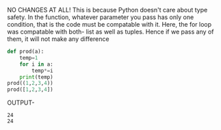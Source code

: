 NO CHANGES AT ALL! This is because Python doesn't care about type safety. 
In the function, whatever parameter you pass has only one condition, that is the code must be compatable with it.
Here, the for loop was compatable with both- list as well as tuples. 
Hence if we pass any of them, it will not make any difference
```python
def prod(a):
    temp=1
    for i in a:
        temp*=i 
    print(temp)
prod((1,2,3,4))
prod([1,2,3,4])
```
OUTPUT-
```
24
24
```

